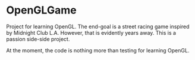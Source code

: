 # OpenGLGame

Project for learning OpenGL. The end-goal is a street racing game inspired by Midnight Club L.A. However, that is evidently years away. This is a passion side-side project.

At the moment, the code is nothing more than testing for learning OpenGL.
